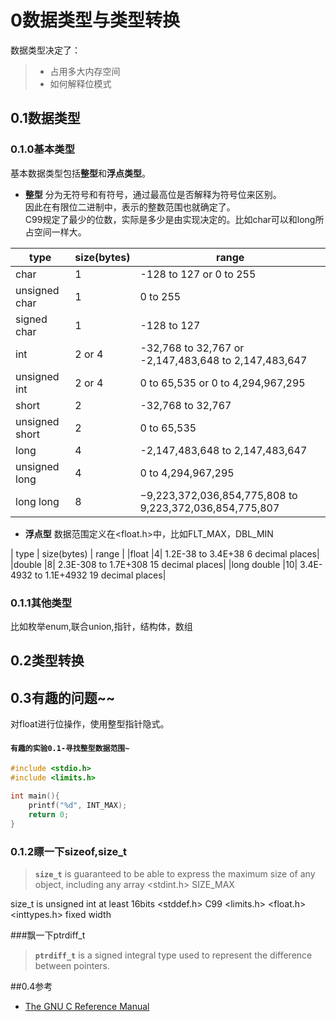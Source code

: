 ﻿# 0数据类型与类型转换
数据类型决定了：
>- 占用多大内存空间
>- 如何解释位模式

## 0.1数据类型
### 0.1.0基本类型
基本数据类型包括**整型**和**浮点类型**。

- **整型**
分为无符号和有符号，通过最高位是否解释为符号位来区别。  
因此在有限位二进制中，表示的整数范围也就确定了。  
C99规定了最少的位数，实际是多少是由实现决定的。比如char可以和long所占空间一样大。

| type | size(bytes) | range |
| ---- | ----------- | ----- |
|  char   |  1   |  -128 to 127 or 0 to 255    |
|  unsigned char   |  1   |  0 to 255    |
|  signed char   |  1   |  -128 to 127    |
|int	|2 or 4|-32,768 to 32,767 or -2,147,483,648 to 2,147,483,647|
|unsigned int	|2 or 4|0 to 65,535 or 0 to 4,294,967,295|
|short	|2|	-32,768 to 32,767|
|unsigned short	|2|	0 to 65,535|
|long	|4|	-2,147,483,648 to 2,147,483,647|
|unsigned long	|4|	0 to 4,294,967,295|
|long long	|8|−9,223,372,036,854,775,808 to 9,223,372,036,854,775,807|

- **浮点型**
数据范围定义在<float.h>中，比如FLT\_MAX，DBL\_MIN

| type | size(bytes) | range |
|float	|4|	1.2E-38 to 3.4E+38	6 decimal places|
|double	|8|	2.3E-308 to 1.7E+308	15 decimal places|
|long double	|10|	3.4E-4932 to 1.1E+4932	19 decimal places|

### 0.1.1其他类型
比如枚举enum,联合union,指针，结构体，数组

## 0.2类型转换

## 0.3有趣的问题~~

对float进行位操作，使用整型指针隐式。

#### `有趣的实验0.1-寻找整型数据范围~`


``` c
#include <stdio.h>
#include <limits.h>

int main(){
	printf("%d", INT_MAX);
	return 0;
}
```


### 0.1.2瞟一下sizeof,size_t
> **`size_t`** is guaranteed to be able to express the maximum size of any object, including any array
<stdint.h> SIZE_MAX

size_t is unsigned int at least 16bits <stddef.h> C99
<limits.h>
<float.h>
<inttypes.h>  fixed width

###飘一下ptrdiff_t
>**`ptrdiff_t`** is a signed integral type used to represent the difference between pointers.

##0.4参考
- [The GNU C Reference Manual](http://www.gnu.org/software/gnu-c-manual/gnu-c-manual.html)
